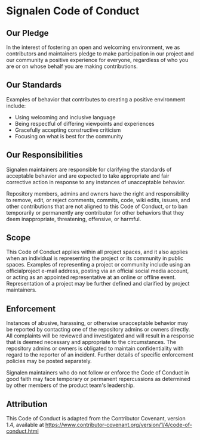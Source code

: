 # Signalen Code of Conduct

## Our Pledge

In the interest of fostering an open and welcoming environment, we as contributors and maintainers pledge to make participation in our project and our community a positive experience for everyone, regardless of who you are or on whose behalf you are making contributions. 

## Our Standards

Examples of behavior that contributes to creating a positive environment
include:

* Using welcoming and inclusive language
* Being respectful of differing viewpoints and experiences
* Gracefully accepting constructive criticism
* Focusing on what is best for the community

## Our Responsibilities

Signalen maintainers are responsible for clarifying the standards of acceptable behavior and are expected to take appropriate and fair corrective action in response to any instances of unacceptable behavior.

Repository members, admins and owners have the right and responsibility to remove, edit, or reject comments, commits, code, wiki edits, issues, and other contributions that are not aligned to this Code of Conduct, or to ban temporarily or permanently any contributor for other behaviors that they deem inappropriate, threatening, offensive, or harmful.

## Scope

This Code of Conduct applies within all project spaces, and it also applies when an individual is representing the project or its community in public spaces. Examples of representing a project or community include using an officialproject e-mail address, posting via an official social media account, or acting as an appointed representative at an online or offline event. Representation of a project may be further defined and clarified by project maintainers.

## Enforcement

Instances of abusive, harassing, or otherwise unacceptable behavior may be reported by contacting one of the repository admins or owners directly. All complaints will be reviewed and investigated and will result in a response that is deemed necessary and appropriate to the circumstances. The repository admins or owners is obligated to maintain confidentiality with regard to the reporter of an incident. Further details of specific enforcement policies may be posted separately.

Signalen maintainers who do not follow or enforce the Code of Conduct in good faith may face temporary or permanent repercussions as determined by other members of the product team's leadership.

## Attribution

This Code of Conduct is adapted from the Contributor Covenant, version 1.4, available at https://www.contributor-covenant.org/version/1/4/code-of-conduct.html
